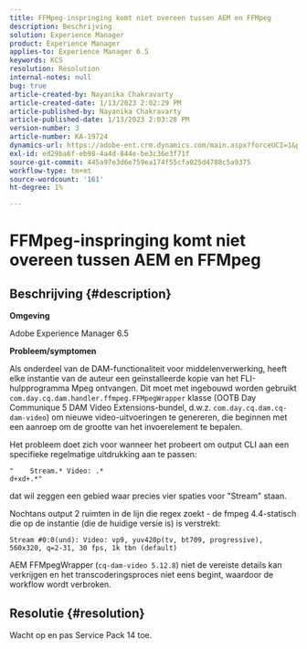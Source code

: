 ```yaml
---
title: FFMpeg-inspringing komt niet overeen tussen AEM en FFMpeg
description: Beschrijving
solution: Experience Manager
product: Experience Manager
applies-to: Experience Manager 6.5
keywords: KCS
resolution: Resolution
internal-notes: null
bug: true
article-created-by: Nayanika Chakravarty
article-created-date: 1/13/2023 2:02:29 PM
article-published-by: Nayanika Chakravarty
article-published-date: 1/13/2023 2:03:28 PM
version-number: 3
article-number: KA-19724
dynamics-url: https://adobe-ent.crm.dynamics.com/main.aspx?forceUCI=1&pagetype=entityrecord&etn=knowledgearticle&id=b5fe24ea-4a93-ed11-aad1-6045bd006c82
exl-id: ed29ba6f-eb98-4a4d-844e-be3c36e3f71f
source-git-commit: 445a97e3d6e759ea174f55cfa025d4788c5a9375
workflow-type: tm+mt
source-wordcount: '161'
ht-degree: 1%

---
```


# FFMpeg-inspringing komt niet overeen tussen AEM en FFMpeg

## Beschrijving {#description}


<b>Omgeving</b>

Adobe Experience Manager 6.5

<b>Probleem/symptomen</b>

Als onderdeel van de DAM-functionaliteit voor middelenverwerking, heeft elke instantie van de auteur een geïnstalleerde kopie van het FLI-hulpprogramma Mpeg ontvangen. Dit moet met ingebouwd worden gebruikt `com.day.cq.dam.handler.ffmpeg.FFMpegWrapper` klasse (OOTB Day Communique 5 DAM Video Extensions-bundel, d.w.z. `com.day.cq.dam.cq-dam-video`) om nieuwe video-uitvoeringen te genereren, die beginnen met een aanroep om de grootte van het invoerelement te bepalen.

Het probleem doet zich voor wanneer het probeert om output CLI aan een specifieke regelmatige uitdrukking aan te passen:


```
"    Stream.* Video: .*
d+xd+.*"
```


dat wil zeggen een gebied waar precies vier spaties voor &quot;Stream&quot; staan.

Nochtans output 2 ruimten in de lijn die regex zoekt - de fmpeg 4.4-statisch die op de instantie (die de huidige versie is) is verstrekt:


```
Stream #0:0(und): Video: vp9, yuv420p(tv, bt709, progressive), 560x320, q=2-31, 30 fps, 1k tbn (default)
```


AEM FFMpegWrapper (`cq-dam-video 5.12.8`) niet de vereiste details kan verkrijgen en het transcoderingsproces niet eens begint, waardoor de workflow wordt verbroken.


## Resolutie {#resolution}


Wacht op en pas Service Pack 14 toe.

